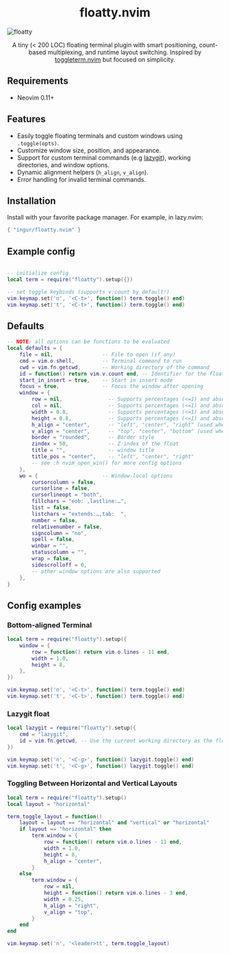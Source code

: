 <p align="center">
  <h1 align="center">floatty.nvim</h1>
</p>

![floatty](https://github.com/user-attachments/assets/6ad778a1-d9ad-40ec-877d-e563d2c5559d)

<p align="center">
  A tiny (< 200 LOC) floating terminal plugin with smart positioning, count-based multiplexing, and runtime layout switching.
  Inspired by <a href="https://github.com/akinsho/toggleterm.nvim">toggleterm.nvim</a> but focused on simplicity.
</p>

## Requirements
- Neovim 0.11+

## Features
- Easily toggle floating terminals and custom windows using `.toggle(opts)`.
- Customize window size, position, and appearance.
- Support for custom terminal commands (e.g [lazygit](#lazygit-float)), working directories, and window options.
- Dynamic alignment helpers (`h_align`, `v_align`).
- Error handling for invalid terminal commands.

## Installation

Install with your favorite package manager. For example, in lazy.nvim:
```lua
{ "ingur/floatty.nvim" }
```

## Example config
```lua

-- initialize config
local term = require("floatty").setup({})

-- set toggle keybinds (supports v:count by default!)
vim.keymap.set('n', '<C-t>', function() term.toggle() end)
vim.keymap.set('t', '<C-t>', function() term.toggle() end)
```

## Defaults
```lua
-- NOTE: all options can be functions to be evaluated
local defaults = {
    file = nil,                -- File to open (if any)
    cmd = vim.o.shell,         -- Terminal command to run
    cwd = vim.fn.getcwd,       -- Working directory of the command
    id = function() return vim.v.count end, -- Identifier for the float
    start_in_insert = true,    -- Start in insert mode
    focus = true,              -- Focus the window after opening
    window = {
        row = nil,               -- Supports percentages (<=1) and absolute sizes (>1)
        col = nil,               -- Supports percentages (<=1) and absolute sizes (>1)
        width = 0.8,             -- Supports percentages (<=1) and absolute sizes (>1)
        height = 0.8,            -- Supports percentages (<=1) and absolute sizes (>1)
        h_align = "center",      -- "left", "center", "right" (used when col is nil)
        v_align = "center",      -- "top", "center", "bottom" (used when row is nil)
        border = "rounded",      -- Border style
        zindex = 50,             -- Z-index of the float
        title = "",              -- window title
        title_pos = "center",    -- "left", "center", "right"
        -- see :h nvim_open_win() for more config options
    },
    wo = {                     -- Window-local options
        cursorcolumn = false,
        cursorline = false,
        cursorlineopt = "both",
        fillchars = "eob: ,lastline:…",
        list = false,
        listchars = "extends:…,tab:  ",
        number = false,
        relativenumber = false,
        signcolumn = "no",
        spell = false,
        winbar = "",
        statuscolumn = "",
        wrap = false,
        sidescrolloff = 0,
        -- other window options are also supported
    },
}
```

## Config examples

### Bottom-aligned Terminal
```lua
local term = require("floatty").setup({
    window = {
        row = function() return vim.o.lines - 11 end,
        width = 1.0,
        height = 8,
    },
})

vim.keymap.set('n', '<C-t>', function() term.toggle() end)
vim.keymap.set('t', '<C-t>', function() term.toggle() end)
```

### Lazygit float
```lua
local lazygit = require("floatty").setup({
    cmd = "lazygit",
    id = vim.fn.getcwd, -- Use the current working directory as the float's ID
})

vim.keymap.set('n', '<C-g>', function() lazygit.toggle() end)
vim.keymap.set('t', '<C-g>', function() lazygit.toggle() end)
```

### Toggling Between Horizontal and Vertical Layouts
```lua
local term = require("floatty").setup()
local layout = "horizontal"

term.toggle_layout = function()
    layout = layout == "horizontal" and "vertical" or "horizontal"
    if layout == "horizontal" then
        term.window = {
            row = function() return vim.o.lines - 11 end,
            width = 1.0,
            height = 8,
            h_align = "center",
        }
    else
        term.window = {
            row = nil,
            height = function() return vim.o.lines - 3 end,
            width = 0.25,
            h_align = "right",
            v_align = "top",
        }
    end
end

vim.keymap.set('n', '<leader>tt', term.toggle_layout)
```

